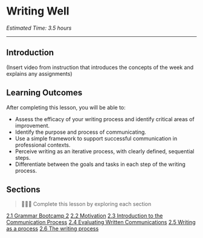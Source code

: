 # Writing Well
*Estimated Time: 3.5 hours*

---
## Introduction
(Insert video from instruction that introduces the concepts of the week and explains any assignments)


## Learning Outcomes

After completing this lesson, you will be able to:
- Assess the efficacy of your writing process and identify critical areas of improvement.
- Identify the purpose and process of communicating.
- Use a simple framework to support successful communication in professional contexts.
- Perceive writing as an iterative process, with clearly defined, sequential steps.
- Differentiate between the goals and tasks in each step of the writing process.

## Sections

> 👩🏿‍🏫 Complete this lesson by exploring each section

[2.1 Grammar Bootcamp 2](/communicating-for-success/writing-well/grammar-bootcamp-2.md)
[2.2 Motivation](/communicating-for-success/writing-well/motivation.md)
[2.3 Introduction to the Communication Process](communicating-for-success/introduction-to-the-communication-process.md)
[2.4 Evaluating Written Communications](/communicating-for-success/writing-well/evaluating-written-communications.md)
[2.5 Writing as a process](/communicating-for-success/writing-well/writing-as-a-process.md)
[2.6 The writing process](/communicating-for-success/writing-well/the-writing-process.md)
